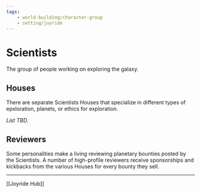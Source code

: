 ```yaml
---
tags:
    - world-building/character-group
    - setting/joyride
---
```

# Scientists

The group of people working on exploring the galaxy. 

## Houses
There are separate Scientists Houses that specialize in different types of epxloration, planets, or ethics for exploration.

_List TBD._

## Reviewers
Some personalities make a living reviewing planetary bounties posted by the Scientists. A number of high-profile reviewers receive sponsorships and kickbacks from the various Houses for every bounty they sell.

---
[[Joyride Hub]]
